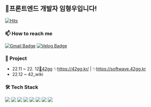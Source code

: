 ## 🤗프론트엔드 개발자 임형우입니다!
  [![Hits](https://hits.seeyoufarm.com/api/count/incr/badge.svg?url=https%3A%2F%2Fgithub.com%2FHyeongwooIM&count_bg=%2379C83D&title_bg=%23555555&icon=&icon_color=%23E7E7E7&title=hits&edge_flat=false)](https://hits.seeyoufarm.com)
  
### 📫 How to reach me
[![Gmail Badge](https://img.shields.io/badge/Gmail-d14836?style=flat-square&logo=Gmail&logoColor=white&link=mailto:hyeongwoo1279@gmail.com)](mailto:hyeongwoo1279@gmail.com)
[![Velog Badge](https://img.shields.io/badge/Velog-09D3AC?style=flat-square&logo=Vimeo&logoColor=white)](https://velog.io/@hyeongwoo1279)

<!-- ### 💃🕺 My Experience
+ Ewha Womans University, Content Convergence & Korean Painting (2015/03 ~ 2022/01)
+ 42Seoul La Piscine (2021/09/06 ~ 2021/10/01)
+ 42Seoul Cadet (2021/11/08 ~ ) -->

### 🦾 Project
+ 22.11 ~ 22. 12[🏓42gg](https://github.com/42organization/42arcade.gg.client) ✨https://42gg.kr/  | ✨https://softwave.42gg.kr
+ 22.12 ~ 42_wiki


### 🛠 Tech Stack
<span>
<img src="https://img.shields.io/badge/C-A8B9CC?style=flat-square&logo=C&logoColor=white"/>
<img src="https://img.shields.io/badge/HTML-E34F26?style=flat-square&logo=HTML5&logoColor=white"/>
<img src="https://img.shields.io/badge/CSS-1572B6?style=flat-square&logo=CSS3&logoColor=white"/>
<!-- <img src="https://img.shields.io/badge/styled-components-DB7093?style=flat-square&logo=styled-components&logoColor=white"/>
<img src="https://img.shields.io/badge/Sass-CC6699?style=flat-square&logo=Sass&logoColor=white"/> -->
<img src="https://img.shields.io/badge/React-071D49?style=flat-square&logo=React&logoColor=white"/>
<img src="https://img.shields.io/badge/Next.js-000000?style=flat-square&logo=Next.js&logoColor=white"/>
<img src="https://img.shields.io/badge/TypeScript-3178C6?style=flat-square&logo=TypeScript&logoColor=white"/>
<img src="https://img.shields.io/badge/JavaScript-F7DF1E?style=flat-square&logo=JavaScript&logoColor=white"/>
<img src="https://img.shields.io/badge/Figma-FF69B4?style=flat-square&logo=Figma&logoColor=white"/>
</span>

<!-- <img src="https://ghchart.rshah.org/222222/HyeongwooIM" /> -->

<!--
**HyeongwooIM/HyeongwooIM** is a ✨ _special_ ✨ repository because its `README.md` (this file) appears on your GitHub profile.

Here are some ideas to get you started:

- 🔭 I’m currently working on ...
- 🌱 I’m currently learning ...
- 👯 I’m looking to collaborate on ...
- 🤔 I’m looking for help with ...
- 💬 Ask me about ...
- 📫 How to reach me: ...
- 😄 Pronouns: ...
- ⚡ Fun fact: ...
-->
